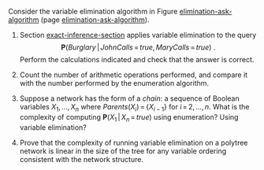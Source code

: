 

Consider the variable elimination algorithm in
Figure <a class="insideBookFigRef" target="_blank" href="https://aimacode.github.io/figures/elimination-ask-algorithm.png">elimination-ask-algorithm</a> (page <a class="pageRef" title="" href="#">elimination-ask-algorithm</a>).<br>

1.  Section <a class="sectionRef" title="" href="#">exact-inference-section</a> applies variable
    elimination to the query
    $${\textbf{P}}({Burglary}{{\,|\,}}{JohnCalls}{{\,=\,}}{true},{MaryCalls}{{\,=\,}}{true})\ .$$
    Perform the calculations indicated and check that the answer
    is correct.<br>

2.  Count the number of arithmetic operations performed, and compare it
    with the number performed by the enumeration algorithm.<br>

3.  Suppose a network has the form of a <i>chain</i>: a sequence
    of Boolean variables $X_1,\ldots, X_n$ where
    ${Parents}(X_i){{\,=\,}}\{X_{i-1}\}$ for $i{{\,=\,}}2,\ldots,n$.
    What is the complexity of computing
    ${\textbf{P}}(X_1{{\,|\,}}X_n{{\,=\,}}{true})$ using
    enumeration? Using variable elimination?<br>

4.  Prove that the complexity of running variable elimination on a
    polytree network is linear in the size of the tree for any variable
    ordering consistent with the network structure.<br>
